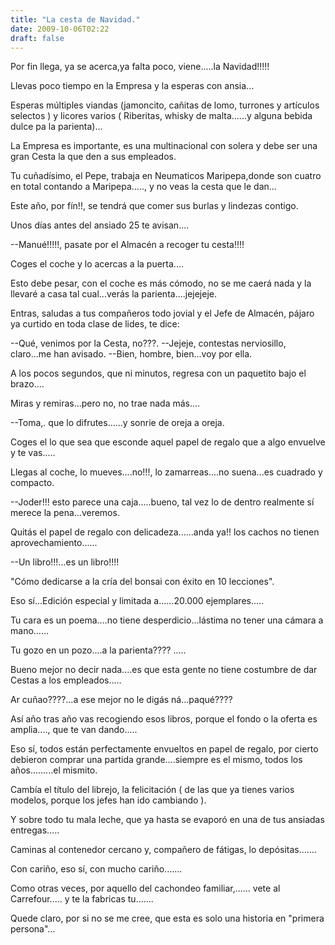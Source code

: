 ```yaml
---
title: "La cesta de Navidad."
date: 2009-10-06T02:22
draft: false
---
```



Por fin llega, ya se acerca,ya falta poco, viene.....la Navidad!!!!! 

Llevas poco tiempo en la Empresa y la esperas con ansia...

Esperas múltiples viandas (jamoncito, cañitas de lomo, turrones y artículos selectos ) y licores varios ( Riberitas, whisky de malta......y alguna bebida dulce pa la parienta)... 

La Empresa es importante, es una multinacional con solera y debe ser una gran Cesta la que den a sus empleados.

Tu cuñadísimo, el Pepe, trabaja en Neumaticos Maripepa,donde son cuatro en total contando a Maripepa....., y no veas la cesta que le dan...

Este año, por fín!!, se tendrá que comer sus burlas y lindezas contigo. 

Unos días antes del ansiado 25 te avisan....

--Manué!!!!!, pasate por el Almacén a recoger tu cesta!!!! 

Coges el coche y lo acercas a la puerta.... 

Esto debe pesar, con el coche es más cómodo, no se me caerá nada y la llevaré a casa tal cual...verás la parienta....jejejeje. 

Entras, saludas a tus compañeros todo jovial y el Jefe de Almacén, pájaro ya curtido en toda clase de lides, te dice: 

--Qué, venimos por la Cesta, no???. 
--Jejeje, contestas nerviosillo, claro...me han avisado. 
--Bien, hombre, bien...voy por ella. 

A los pocos segundos, que ni minutos, regresa con un paquetito bajo el brazo.... 

Miras y remiras...pero no, no trae nada más....

--Toma,. que lo difrutes......y sonrie de oreja a oreja. 

Coges el lo que sea que esconde aquel papel de regalo que a algo envuelve y te vas..... 

Llegas al coche, lo mueves....no!!!, lo zamarreas....no suena...es cuadrado y compacto.

--Joder!!! esto parece una caja.....bueno, tal vez lo de dentro realmente sí merece la pena...veremos. 

Quitás el papel de regalo con delicadeza......anda ya!! los cachos no tienen aprovechamiento...... 

--Un libro!!!...es un libro!!!!

"Cómo dedicarse a la cría del bonsai con éxito en 10 lecciones". 

Eso sí...Edición especial y limitada a......20.000 ejemplares..... 

Tu cara es un poema....no tiene desperdicio...lástima no tener una cámara a mano......

Tu gozo en un pozo....a la parienta???? .....

Bueno mejor no decir nada....es que esta gente no tiene costumbre de dar Cestas a los empleados..... 

Ar cuñao????...a ese mejor no le digás ná...paqué???? 

Así año tras año vas recogiendo esos libros, porque el fondo o la oferta es amplia...., que te van dando..... 

Eso sí, todos están perfectamente envueltos en papel de regalo, por cierto debieron comprar una partida grande....siempre es el mismo, todos los años.........el mismito. 

Cambía el título del librejo, la felicitación ( de las que ya tienes varios modelos, porque los jefes han ido cambiando ). 

Y sobre todo tu mala leche, que ya hasta se evaporó en una de tus ansiadas entregas..... 

Caminas al contenedor cercano y, compañero de fátigas, lo depósitas....... 

Con cariño, eso sí, con mucho cariño....... 

Como otras veces, por aquello del cachondeo familiar,...... vete al Carrefour..... y te la fabricas tu.......

Quede claro, por si no se me cree, que esta es solo una historia en "primera persona"...